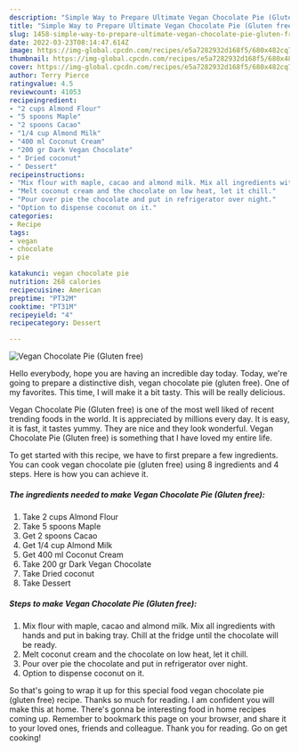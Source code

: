 ```yaml
---
description: "Simple Way to Prepare Ultimate Vegan Chocolate Pie (Gluten free)"
title: "Simple Way to Prepare Ultimate Vegan Chocolate Pie (Gluten free)"
slug: 1458-simple-way-to-prepare-ultimate-vegan-chocolate-pie-gluten-free
date: 2022-03-23T08:14:47.614Z
image: https://img-global.cpcdn.com/recipes/e5a7282932d168f5/680x482cq70/vegan-chocolate-pie-gluten-free-recipe-main-photo.jpg
thumbnail: https://img-global.cpcdn.com/recipes/e5a7282932d168f5/680x482cq70/vegan-chocolate-pie-gluten-free-recipe-main-photo.jpg
cover: https://img-global.cpcdn.com/recipes/e5a7282932d168f5/680x482cq70/vegan-chocolate-pie-gluten-free-recipe-main-photo.jpg
author: Terry Pierce
ratingvalue: 4.5
reviewcount: 41053
recipeingredient:
- "2 cups Almond Flour"
- "5 spoons Maple"
- "2 spoons Cacao"
- "1/4 cup Almond Milk"
- "400 ml Coconut Cream"
- "200 gr Dark Vegan Chocolate"
- " Dried coconut"
- " Dessert"
recipeinstructions:
- "Mix flour with maple, cacao and almond milk. Mix all ingredients with hands and put in baking tray. Chill at the fridge until the chocolate will be ready."
- "Melt coconut cream and the chocolate on low heat, let it chill."
- "Pour over pie the chocolate and put in refrigerator over night."
- "Option to dispense coconut on it."
categories:
- Recipe
tags:
- vegan
- chocolate
- pie

katakunci: vegan chocolate pie 
nutrition: 268 calories
recipecuisine: American
preptime: "PT32M"
cooktime: "PT31M"
recipeyield: "4"
recipecategory: Dessert

---
```



![Vegan Chocolate Pie (Gluten free)](https://img-global.cpcdn.com/recipes/e5a7282932d168f5/680x482cq70/vegan-chocolate-pie-gluten-free-recipe-main-photo.jpg)

Hello everybody, hope you are having an incredible day today. Today, we're going to prepare a distinctive dish, vegan chocolate pie (gluten free). One of my favorites. This time, I will make it a bit tasty. This will be really delicious.



Vegan Chocolate Pie (Gluten free) is one of the most well liked of recent trending foods in the world. It is appreciated by millions every day. It is easy, it is fast, it tastes yummy. They are nice and they look wonderful. Vegan Chocolate Pie (Gluten free) is something that I have loved my entire life.


To get started with this recipe, we have to first prepare a few ingredients. You can cook vegan chocolate pie (gluten free) using 8 ingredients and 4 steps. Here is how you can achieve it.

<!--inarticleads1-->

##### The ingredients needed to make Vegan Chocolate Pie (Gluten free):

1. Take 2 cups Almond Flour
1. Take 5 spoons Maple
1. Get 2 spoons Cacao
1. Get 1/4 cup Almond Milk
1. Get 400 ml Coconut Cream
1. Take 200 gr Dark Vegan Chocolate
1. Take  Dried coconut
1. Take  Dessert




<!--inarticleads2-->

##### Steps to make Vegan Chocolate Pie (Gluten free):

1. Mix flour with maple, cacao and almond milk. Mix all ingredients with hands and put in baking tray. Chill at the fridge until the chocolate will be ready.
1. Melt coconut cream and the chocolate on low heat, let it chill.
1. Pour over pie the chocolate and put in refrigerator over night.
1. Option to dispense coconut on it.




So that's going to wrap it up for this special food vegan chocolate pie (gluten free) recipe. Thanks so much for reading. I am confident you will make this at home. There's gonna be interesting food in home recipes coming up. Remember to bookmark this page on your browser, and share it to your loved ones, friends and colleague. Thank you for reading. Go on get cooking!
